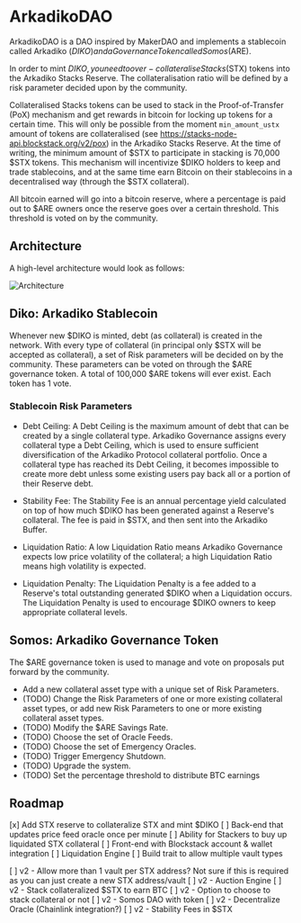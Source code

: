 # ArkadikoDAO

ArkadikoDAO is a DAO inspired by MakerDAO and implements a stablecoin called Arkadiko ($DIKO) and a Governance Token called Somos ($ARE).

In order to mint $DIKO, you need to over-collateralise Stacks ($STX) tokens into the Arkadiko Stacks Reserve. The collateralisation ratio will be defined by a risk parameter decided upon by the community.

Collateralised Stacks tokens can be used to stack in the Proof-of-Transfer (PoX) mechanism and get rewards in bitcoin for locking up tokens for a certain time. This will only be possible from the moment `min_amount_ustx` amount of tokens are collateralised (see https://stacks-node-api.blockstack.org/v2/pox) in the Arkadiko Stacks Reserve. At the time of writing, the minimum amount of $STX to participate in stacking is 70,000 $STX tokens. This mechanism will incentivize $DIKO holders to keep and trade stablecoins, and at the same time earn Bitcoin on their stablecoins in a decentralised way (through the $STX collateral).

All bitcoin earned will go into a bitcoin reserve, where a percentage is paid out to $ARE owners once the reserve goes over a certain threshold. This threshold is voted on by the community.

## Architecture

A high-level architecture would look as follows:

![Architecture](https://github.com/philipdesmedt/arkadiko-dao/blob/master/architecture-high-level.png?raw=true)


## Diko: Arkadiko Stablecoin

Whenever new $DIKO is minted, debt (as collateral) is created in the network. With every type of collateral (in principal only $STX will be accepted as collateral), a set of Risk parameters will be decided on by the community. These parameters can be voted on through the $ARE governance token. A total of 100,000 $ARE tokens will ever exist. Each token has 1 vote.

### Stablecoin Risk Parameters

- Debt​ ​Ceiling:​ A Debt Ceiling is the maximum amount of debt that can be created by a single collateral type. Arkadiko Governance assigns every collateral type a Debt Ceiling, which is used to ensure sufficient diversification of the Arkadiko Protocol collateral portfolio. Once a collateral type has reached its Debt Ceiling, it becomes impossible to create more debt unless some existing users pay back all or a portion of their Reserve debt.

- Stability​ ​Fee:​ The Stability Fee is an annual percentage yield calculated on top of how much $DIKO has been generated against a Reserve's collateral. The fee is paid in $STX, and then sent into the Arkadiko Buffer.

- Liquidation​ ​Ratio:​ ​A low Liquidation Ratio means Arkadiko Governance expects low price volatility of the collateral; a high Liquidation Ratio means high volatility is expected.

- Liquidation Penalty:​ The Liquidation Penalty is a fee added to a Reserve's total outstanding generated $DIKO when a Liquidation occurs. The Liquidation Penalty is used to encourage $DIKO owners to keep appropriate collateral levels.


## Somos: Arkadiko Governance Token

The $ARE governance token is used to manage and vote on proposals put forward by the community.

- Add a​ ​new​ ​collateral asset ​type with a unique set of Risk Parameters.
- (TODO) Change the Risk Parameters of one or more existing collateral asset types, or add new Risk Parameters to one or more existing collateral asset types.
- (TODO) Modify​ ​the $ARE Savings Rate.
- (TODO) Choose the set of Oracle Feeds.
- (TODO) Choose the set of Emergency Oracles.
- (TODO) Trigger Emergency Shutdown.
- (TODO) Upgrade the system.
- (TODO) Set the percentage threshold to distribute BTC earnings


## Roadmap

[x] Add STX reserve to collateralize STX and mint $DIKO
[ ] Back-end that updates price feed oracle once per minute
[ ] Ability for Stackers to buy up liquidated STX collateral
[ ] Front-end with Blockstack account & wallet integration
[ ] Liquidation Engine
[ ] Build trait to allow multiple vault types

[ ] v2 - Allow more than 1 vault per STX address? Not sure if this is required as you can just create a new STX address/vault
[ ] v2 - Auction Engine
[ ] v2 - Stack collateralized $STX to earn BTC
[ ] v2 - Option to choose to stack collateral or not
[ ] v2 - Somos DAO with token
[ ] v2 - Decentralize Oracle (Chainlink integration?)
[ ] v2 - Stability Fees in $STX
